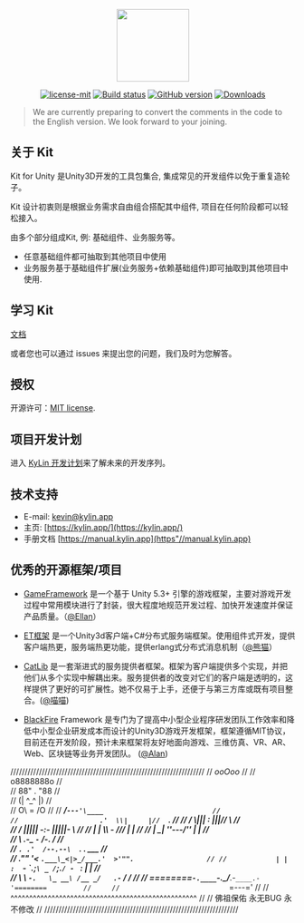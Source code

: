 <p align="center"><img width="128" height="128" src="https://kylin.app/imgs/logo.png"></p>

<p align="center">
<a href="https://github.com/Kylin-Studio/kit-cre/blob/master/LICENSE">
  <img src="https://img.shields.io/badge/license-MIT-blue.svg" title="license-mit" /></a>
<a href="https://ci.appveyor.com/project/gjmvvv/kit">
  <img src="https://ci.appveyor.com/api/projects/status/tk3o571mwbw2rykj?svg=true" title="Build status"/></a>
<a href="https://github.com/Kylin-Studio/kit-cre/">
  <img src="https://img.shields.io/badge/version-v1-green.svg" title="GitHub version" ></a>
<a href="https://github.com/Kylin-Studio/kit-cre/releases">
  <img src="https://img.shields.io/badge/Download-1k-green.svg" title="Downloads" /></a>
</p>

> We are currently preparing to convert the comments in the code to the English version. We look forward to your joining.

<!-- 了解 [Kylin-Studio/Core](https://github.com/Kylin-Studio/kit-core) 源码 -->


## 关于 Kit

Kit for Unity 是Unity3D开发的工具包集合, 集成常见的开发组件以免于重复造轮子。

Kit 设计初衷则是根据业务需求自由组合搭配其中组件, 项目在任何阶段都可以轻松接入。

由多个部分组成Kit, 例: 基础组件、业务服务等。

- 任意基础组件都可抽取到其他项目中使用
- 业务服务基于基础组件扩展(业务服务+依赖基础组件)即可抽取到其他项目中使用.



## 学习 Kit

[文档](https://manual.kylin.app/) 

或者您也可以通过 issues 来提出您的问题，我们及时为您解答。


## 授权

开源许可：[MIT license](http://opensource.org/licenses/MIT).


## 项目开发计划

进入 [KyLin 开发计划](https://www.teambition.com/project/5c641818c156ca00170bcc98/tasks/scrum/5c6418a49502f00017416bd7)来了解未来的开发序列。


## 技术支持

* E-mail: kevin@kylin.app
* 主页: [https://kylin.app/](https://kylin.app/)
* 手册文档 [https://manual.kylin.app](https"//manual.kylin.app)

## 优秀的开源框架/项目
- [GameFramework](http://gameframework.cn/) 是一个基于 Unity 5.3+ 引擎的游戏框架，主要对游戏开发过程中常用模块进行了封装，很大程度地规范开发过程、加快开发速度并保证产品质量。（[@Ellan](https://github.com/EllanJiang)）

- [ET框架](https://github.com/egametang/ET) 是一个Unity3d客户端+C#分布式服务端框架。使用组件式开发，提供客户端热更，服务端热更功能，提供erlang式分布式消息机制（[@熊猫](https://github.com/egametang)）

- [CatLib](https://catlib.io) 是一套渐进式的服务提供者框架。框架为客户端提供多个实现，并把他们从多个实现中解耦出来。服务提供者的改变对它们的客户端是透明的，这样提供了更好的可扩展性。她不仅易于上手，还便于与第三方库或既有项目整合。([@喵喵](https://github.com/yb199478)) 

- [BlackFire](https://github.com/BlackFire-Studio/BlackFire) Framework 是专门为了提高中小型企业程序研发团队工作效率和降低中小型企业研发成本而设计的Unity3D游戏开发框架，框架遵循MIT协议，目前还在开发阶段，预计未来框架将友好地面向游戏、三维仿真、VR、AR、Web、区块链等业务开发团队。 ([@Alan](https://github.com/0x69h)) 


////////////////////////////////////////////////////////////////////
//							_ooOoo_								  //
//						   o8888888o							  //	
//						   88" . "88							  //	
//						   (| ^_^ |)							  //	
//						   O\  =  /O							  //
//						____/`---'\____							  //						
//					  .'  \\|     |//  `.						  //
//					 /  \\|||  :  |||//  \						  //	
//				    /  _||||| -:- |||||-  \						  //
//				    |   | \\\  -  /// |   |						  //
//					| \_|  ''\---/''  |   |						  //		
//					\  .-\__  `-`  ___/-. /						  //		
//				  ___`. .'  /--.--\  `. . ___					  //	
//				."" '<  `.___\_<|>_/___.'  >'"".				  //
//			  | | :  `- \`.;`\ _ /`;.`/ - ` : | |				  //	
//			  \  \ `-.   \_ __\ /__ _/   .-` /  /                 //
//		========`-.____`-.___\_____/___.-`____.-'========		  //	
//				             `=---='                              //
//		^^^^^^^^^^^^^^^^^^^^^^^^^^^^^^^^^^^^^^^^^^^^^^^^^^        //
//         佛祖保佑       永无BUG		永不修改				  //
////////////////////////////////////////////////////////////////////

